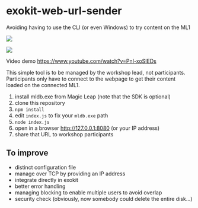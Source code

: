 # exokit-web-url-sender
Avoiding having to use the CLI (or even Windows) to try content on the ML1

![](https://fabien.benetou.fr/pub/home/WebARFOSDEM2019/nocli.gif)

![](https://pbs.twimg.com/media/DzoOyFyXQAA50iK.png:large)

Video demo https://www.youtube.com/watch?v=PnI-xoSIEDs

This simple tool is to be managed by the workshop lead, not participants. Participants only have to connect to the webpage to get their content loaded on the connected ML1.

1. install mldb.exe from Magic Leap (note that the SDK is optional)
1. clone this repository
1. `npm install`
1. edit `index.js` to fix your `mldb.exe` path 
1. `node index.js`
1. open in a browser http://127.0.0.1:8080 (or your IP address)
1. share that URL to workshop participants

## To improve
- distinct configuration file
- manage over TCP by providing an IP address
- integrate directly in exokit
- better error handling
- managing blocking to enable multiple users to avoid overlap
- security check (obviously, now somebody could delete the entire disk...)
